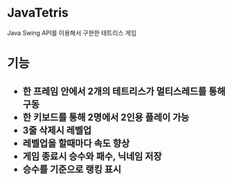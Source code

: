 <h1>JavaTetris</h1>
<p>Java Swing API를 이용해서 구현한 테트리스 게임

<h1>기능<h2>
  <ul>
    <li>한 프레임 안에서 2개의 테트리스가 멀티스레드를 통해 구동</li>
    <li>한 키보드를 통해 2명에서 2인용 플레이 가능</li>
    <li>3줄 삭제시 레벨업</li>
    <li>레벨업을 할때마다 속도 향상</li>
    <li>게임 종료시 승수와 패수, 닉네임 저장</li>
    <li>승수를 기준으로 랭킹 표시</li>
  </ul>
